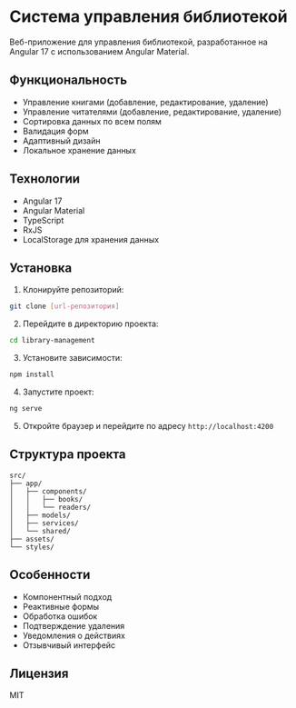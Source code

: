 # Система управления библиотекой

Веб-приложение для управления библиотекой, разработанное на Angular 17 с использованием Angular Material.

## Функциональность

- Управление книгами (добавление, редактирование, удаление)
- Управление читателями (добавление, редактирование, удаление)
- Сортировка данных по всем полям
- Валидация форм
- Адаптивный дизайн
- Локальное хранение данных

## Технологии

- Angular 17
- Angular Material
- TypeScript
- RxJS
- LocalStorage для хранения данных

## Установка

1. Клонируйте репозиторий:
```bash
git clone [url-репозитория]
```

2. Перейдите в директорию проекта:
```bash
cd library-management
```

3. Установите зависимости:
```bash
npm install
```

4. Запустите проект:
```bash
ng serve
```

5. Откройте браузер и перейдите по адресу `http://localhost:4200`

## Структура проекта

```
src/
├── app/
│   ├── components/
│   │   ├── books/
│   │   └── readers/
│   ├── models/
│   ├── services/
│   └── shared/
├── assets/
└── styles/
```

## Особенности

- Компонентный подход
- Реактивные формы
- Обработка ошибок
- Подтверждение удаления
- Уведомления о действиях
- Отзывчивый интерфейс

## Лицензия

MIT

